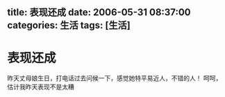title: 表现还成
date: 2006-05-31 08:37:00
categories:  生活
tags: [生活]
---

# 表现还成
昨天丈母娘生日，打电话过去问候一下，感觉她特平易近人，不错的人！
呵呵，估计我昨天表现不是太糟